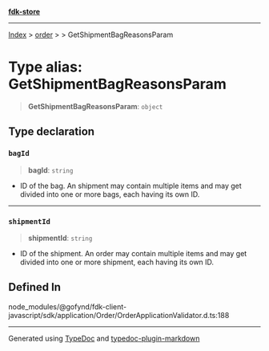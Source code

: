 [**fdk-store**](../../../README.md)
***

[Index](../../../API.md) > [order](../../README.md) > [<internal>](../README.md) > GetShipmentBagReasonsParam

# Type alias: GetShipmentBagReasonsParam

> **GetShipmentBagReasonsParam**: `object`

## Type declaration

### `bagId`

> **bagId**: `string`

- ID of the bag. An shipment may contain multiple
items and may get divided into one or more bags, each having its own ID.

***

### `shipmentId`

> **shipmentId**: `string`

- ID of the shipment. An order may contain
multiple items and may get divided into one or more shipment, each having
its own ID.

## Defined In

node\_modules/@gofynd/fdk-client-javascript/sdk/application/Order/OrderApplicationValidator.d.ts:188

***
Generated using [TypeDoc](https://typedoc.org/) and [typedoc-plugin-markdown](https://www.npmjs.com/package/typedoc-plugin-markdown)
